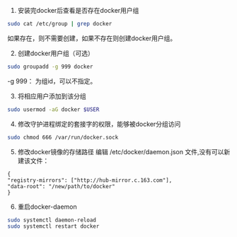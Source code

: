 
1. 安装完docker后查看是否存在docker用户组
```sh
sudo cat /etc/group | grep docker
```
如果存在，则不需要创建，如果不存在则创建docker用户组。

2. 创建docker用户组（可选）
```sh
sudo groupadd -g 999 docker
```
-g 999： 为组id，可以不指定。

3. 将相应用户添加到该分组
```sh
sudo usermod -aG docker $USER
```

4. 修改守护进程绑定的套接字的权限，能够被docker分组访问
```sh
sudo chmod 666 /var/run/docker.sock
```

5. 修改docker镜像的存储路径
编辑 /etc/docker/daemon.json 文件,没有可以新建该文件：
```
{
"registry-mirrors": ["http://hub-mirror.c.163.com"],
"data-root": "/new/path/to/docker"
}
```

6. 重启docker-daemon
```sh
sudo systemctl daemon-reload
sudo systemctl restart docker
```

